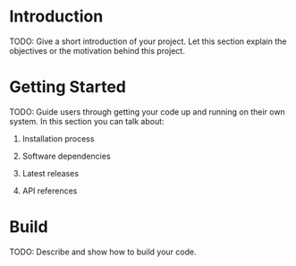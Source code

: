 # Introduction

TODO: Give a short introduction of your project. Let this section explain the objectives or the motivation behind this project.



# Getting Started

TODO: Guide users through getting your code up and running on their own system. In this section you can talk about:



1. Installation process

2. Software dependencies

3. Latest releases

4. API references



# Build

TODO: Describe and show how to build your code.